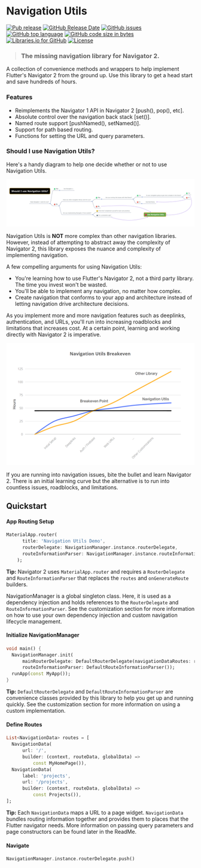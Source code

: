 # Navigation Utils
[![Pub release](https://img.shields.io/pub/v/navigation_utils.svg?style=flat-square)](https://pub.dev/packages/navigation_utils) [![GitHub Release Date](https://img.shields.io/github/release-date/searchy2/NavigationUtils.svg?style=flat-square)](https://github.com/searchy2/NavigationUtils) [![GitHub issues](https://img.shields.io/github/issues/searchy2/NavigationUtils.svg?style=flat-square)](https://github.com/searchy2/NavigationUtils/issues) [![GitHub top language](https://img.shields.io/github/languages/top/searchy2/NavigationUtils.svg?style=flat-square)](https://github.com/searchy2/NavigationUtils) [![GitHub code size in bytes](https://img.shields.io/github/languages/code-size/searchy2/NavigationUtils.svg?style=flat-square)](https://github.com/searchy2/NavigationUtils) [![Libraries.io for GitHub](https://img.shields.io/librariesio/github/searchy2/NavigationUtils.svg?style=flat-square)](https://libraries.io/github/searchy2/NavigationUtils) [![License](https://img.shields.io/badge/License-BSD%200--Clause-orange.svg?style=flat-square)](https://opensource.org/licenses/0BSD)

> ### The missing navigation library for Navigator 2. 

A collection of convenience methods and wrappers to help implement Flutter's Navigator 2 from the ground up. Use this library to get a head start and save hundreds of hours.

### Features

- Reimplements the Navigator 1 API in Navigator 2 [push(), pop(), etc].
- Absolute control over the navigation back stack [set()].
- Named route support [pushNamed(), setNamed()].
- Support for path based routing.
- Functions for setting the URL and query parameters.

### Should I use Navigation Utils?

Here's a handy diagram to help one decide whether or not to use Navigation Utils.

![Screenshots](packages/Use-Navigation-Utils-Decision-Diagram.png)

Navigation Utils is **NOT** more complex than other navigation libraries. However, instead of attempting to abstract away the complexity of Navigator 2, this library exposes the nuance and complexity of implementing navigation.

A few compelling arguments for using Navigation Utils: 

- You're learning how to use Flutter's Navigator 2, not a third party library. The time you invest won't be wasted.
- You'll be able to implement any navigation, no matter how complex.
- Create navigation that conforms to your app and  architecture instead of letting navigation drive architecture decisions.

As you implement more and more navigation features such as deeplinks, authentication, and URLs, you'll run into increasing roadblocks and limitations that increases cost. At a certain point, learning and working directly with Navigator 2 is imperative.

<p align="center">
<img src="packages/Navigation-Utils-Breakeven-Graph.png" width="600">
</p>

If you are running into navigation issues, bite the bullet and learn Navigator 2. There is an initial learning curve but the alternative is to run into countless issues, roadblocks, and limitations.

## Quickstart

#### App Routing Setup

```dart
MaterialApp.router(
      title: 'Navigation Utils Demo',
      routerDelegate: NavigationManager.instance.routerDelegate,
      routeInformationParser: NavigationManager.instance.routeInformationParser,
    );
```

**Tip:** Navigator 2 uses `MaterialApp.router` and requires a `RouterDelegate` and `RouteInformationParser` that replaces the `routes` and `onGenerateRoute` builders.

NavigationManager is a global singleton class. Here, it is used as a dependency injection and holds references to the `RouterDelegate` and `RouteInformationParser`. See the customization section for more information on how to use your own dependency injection and custom navigation lifecycle management.

#### Initialize NavigationManager

```dart
void main() {
  NavigationManager.init(
      mainRouterDelegate: DefaultRouterDelegate(navigationDataRoutes: routes),
      routeInformationParser: DefaultRouteInformationParser());
  runApp(const MyApp());
}

```

**Tip:** `DefaultRouterDelegate` and `DefaultRouteInformationParser` are convenience classes provided by this library to help you get up and running quickly. See the customization section for more information on using a custom implementation.

#### Define Routes

```dart
List<NavigationData> routes = [
  NavigationData(
      url: '/',
      builder: (context, routeData, globalData) =>
          const MyHomePage()),
  NavigationData(
      label: 'projects',
      url: '/projects',
      builder: (context, routeData, globalData) =>
          const Projects()),
];

```

**Tip:** Each `NavigationData` maps a URL to a page widget. `NavigationData` bundles routing information together and provides them to places that the Flutter navigator needs. More information on passing query parameters and page constructors can be found later in the ReadMe.

#### Navigate

```dart
NavigationManager.instance.routerDelegate.push()
```